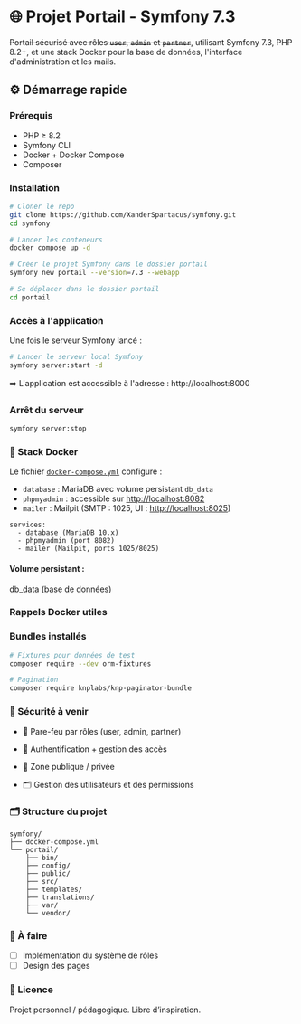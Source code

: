 # 🌐 Projet Portail - Symfony 7.3

~~Portail sécurisé avec rôles `user`, `admin` et `partner`~~, utilisant Symfony 7.3, PHP 8.2+, et une stack Docker pour la base de données, l'interface d'administration et les mails.

## ⚙️ Démarrage rapide

### Prérequis

- PHP ≥ 8.2
- Symfony CLI
- Docker + Docker Compose
- Composer

### Installation

```bash
# Cloner le repo
git clone https://github.com/XanderSpartacus/symfony.git
cd symfony

# Lancer les conteneurs
docker compose up -d

# Créer le projet Symfony dans le dossier portail
symfony new portail --version=7.3 --webapp

# Se déplacer dans le dossier portail
cd portail
```
### Accès à l'application

Une fois le serveur Symfony lancé :

```bash
# Lancer le serveur local Symfony
symfony server:start -d
```
➡️ L'application est accessible à l'adresse : http://localhost:8000

### Arrêt du serveur

```bash
symfony server:stop
```

### 🐳 Stack Docker

Le fichier [`docker-compose.yml`](./docker-compose.yml) configure :

- `database` : MariaDB avec volume persistant `db_data`
- `phpmyadmin` : accessible sur [http://localhost:8082](http://localhost:8082)
- `mailer` : Mailpit (SMTP : 1025, UI : [http://localhost:8025](http://localhost:8025))

```code
services:
  - database (MariaDB 10.x)
  - phpmyadmin (port 8082)
  - mailer (Mailpit, ports 1025/8025)
```

#### Volume persistant :
db_data (base de données)

### Rappels Docker utiles

### Bundles installés
```bash
# Fixtures pour données de test
composer require --dev orm-fixtures

# Pagination
composer require knplabs/knp-paginator-bundle
```

### 🔐 Sécurité à venir

- 🔐 Pare-feu par rôles (user, admin, partner)

- 🔑 Authentification + gestion des accès

- 🛂 Zone publique / privée

- 🗂 Gestion des utilisateurs et des permissions

### 🗂 Structure du projet
```code
symfony/
├── docker-compose.yml
└── portail/
    ├── bin/
    ├── config/
    ├── public/
    ├── src/
    ├── templates/
    ├── translations/
    ├── var/
    └── vendor/
```

### 📌 À faire

- [ ] Implémentation du système de rôles
- [ ] Design des pages

### 📜 Licence

Projet personnel / pédagogique. Libre d’inspiration.
